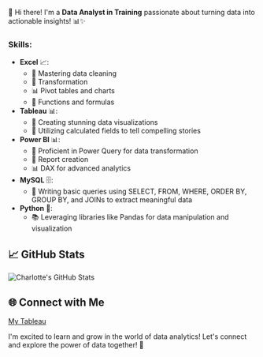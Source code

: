 👋 Hi there! I'm a **Data Analyst in Training** passionate about turning data into actionable insights! 📊✨

### Skills:
- **Excel** 📈: 
  - 🧹 Mastering data cleaning
  - 🔄 Transformation
  - 📊 Pivot tables and charts
  - 🔧 Functions and formulas
- **Tableau** 📊: 
  - 🎨 Creating stunning data visualizations
  - 📐 Utilizing calculated fields to tell compelling stories
- **Power BI** 📊: 
  - 🔄 Proficient in Power Query for data transformation
  - 📑 Report creation
  - 📊 DAX for advanced analytics
- **MySQL** 🗄️: 
  - 📜 Writing basic queries using SELECT, FROM, WHERE, ORDER BY, GROUP BY, and JOINs to extract meaningful data
- **Python** 🐍: 
  - 📚 Leveraging libraries like Pandas for data manipulation and visualization

## 📈 GitHub Stats 
![Charlotte's GitHub Stats](https://github-readme-stats.vercel.app/api?username=Charlotte&show_icons=true&theme=radical)

## 🌐 Connect with Me 
[My Tableau](https://public.tableau.com/app/profile/charlotte.holden/vizzes)

I'm excited to learn and grow in the world of data analytics! Let's connect and explore the power of data together! 🚀

<!--
**CharlotteHolden-data/CharlotteHolden-data** is a ✨ _special_ ✨ repository because its `README.md` (this file) appears on your GitHub profile.

Here are some ideas to get you started:

- 🔭 I’m currently working on ...
- 🌱 I’m currently learning ...
- 👯 I’m looking to collaborate on ...
- 🤔 I’m looking for help with ...
- 💬 Ask me about ...
- 📫 How to reach me: ...
- 😄 Pronouns: ...
- ⚡ Fun fact: ...
-->
